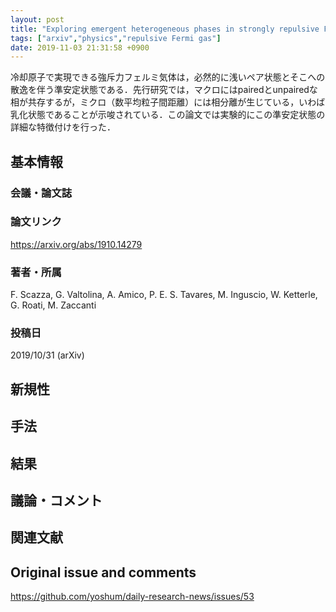 ```yaml
---
layout: post
title: "Exploring emergent heterogeneous phases in strongly repulsive Fermi gases"
tags: ["arxiv","physics","repulsive Fermi gas"]
date: 2019-11-03 21:31:58 +0900
---
```


冷却原子で実現できる強斥力フェルミ気体は，必然的に浅いペア状態とそこへの散逸を伴う準安定状態である．先行研究では，マクロにはpairedとunpairedな相が共存するが，ミクロ（数平均粒子間距離）には相分離が生じている，いわば乳化状態であることが示唆されている．この論文では実験的にこの準安定状態の詳細な特徴付けを行った．

## 基本情報
### 会議・論文誌

### 論文リンク
https://arxiv.org/abs/1910.14279

### 著者・所属
F. Scazza, G. Valtolina, A. Amico, P. E. S. Tavares, M. Inguscio, W. Ketterle, G. Roati, M. Zaccanti

### 投稿日
2019/10/31 (arXiv)

## 新規性

## 手法

## 結果

## 議論・コメント

## 関連文献


## Original issue and comments

https://github.com/yoshum/daily-research-news/issues/53
